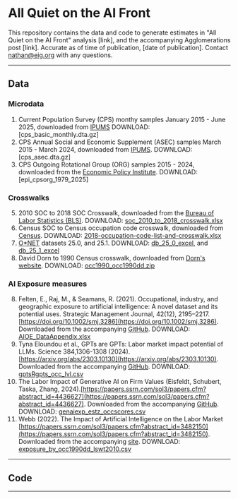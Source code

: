# All Quiet on the AI Front 

This repository contains the data and code to generate estimates in "All Quiet on the AI Front" analysis [link], and the accompanying Agglomerations post [link]. Accurate as of time of publication, [date of publication]. Contact nathan@eig.org with any questions.

----------

## Data

### Microdata
1. Current Population Survey (CPS) monthy samples January 2015 - June 2025, downloaded from [IPUMS](https://cps.ipums.org/cps/) DOWNLOAD: [cps_basic_monthly.dta.gz]
2. CPS Annual Social and Economic Supplement (ASEC) samples March 2015 - March 2024, downloaded from [IPUMS](https://cps.ipums.org/cps/). DOWNLOAD: [cps_asec.dta.gz]
3. CPS Outgoing Rotational Group (ORG) samples 2015 - 2024, downloaded from the [Economic Policy Institute](https://microdata.epi.org/). DOWNLOAD: [epi_cpsorg_1979_2025]

### Crosswalks
5. 2010 SOC to 2018 SOC Crosswalk, downloaded from the [Bureau of Labor Statistics (BLS)](https://www.bls.gov/soc/2018/soc_2010_to_2018_crosswalk.xlsx). DOWNLOAD: [soc_2010_to_2018_crosswalk.xlsx]()
6. Census SOC to Census occupation code crosswalk, downloaded from [Census](https://www.census.gov/topics/employment/industry-occupation/guidance/code-lists.html). DOWNLOAD: [2018-occupation-code-list-and-crosswalk.xlsx]()
7. [O*NET](https://www.onetcenter.org/db_releases.html) datasets 25.0, and 25.1. DOWNLOAD: [db_25_0_excel](), and [db_25_1_excel]()
8. David Dorn to 1990 Census crosswalk, downloaded from [Dorn's website](https://www.ddorn.net/data.htm). DOWNLOAD: [occ1990_occ1990dd.zip]()

### AI Exposure measures
8. Felten, E., Raj, M., & Seamans, R. (2021). Occupational, industry, and geographic exposure to artificial intelligence: A novel dataset and its potential uses. Strategic Management Journal, 42(12), 2195–2217. [https://doi.org/10.1002/smj.3286](https://doi.org/10.1002/smj.3286). Downloaded from the accompanying [GitHub](https://github.com/AIOE-Data/AIOE). DOWNLOAD: [AIOE_DataAppendix.xlsx]()
9. Tyna Eloundou et al., GPTs are GPTs: Labor market impact potential of LLMs. Science 384,1306-1308 (2024). [https://arxiv.org/abs/2303.10130](https://arxiv.org/abs/2303.10130). Downloaded from the accompanying [GitHub](https://github.com/openai/GPTs-are-GPTs). DOWNLOAD: [gptsRgpts_occ_lvl.csv](gptsRgpts_occ_lvl.csv)
10. The Labor Impact of Generative AI on Firm Values (Eisfeldt, Schubert, Taska, Zhang, 2024).[https://papers.ssrn.com/sol3/papers.cfm?abstract_id=4436627](https://papers.ssrn.com/sol3/papers.cfm?abstract_id=4436627). Downloaded from the accompanying [GitHub](https://github.com/gschubert/website/blob/gh-pages/genaiexp_estz_occscores.csv). DOWNLOAD: [genaiexp_estz_occscores.csv]()
11. Webb (2022). The Impact of Artificial Intelligence on the Labor Market [https://papers.ssrn.com/sol3/papers.cfm?abstract_id=3482150](https://papers.ssrn.com/sol3/papers.cfm?abstract_id=3482150). Downloaded from the accompanying [site](https://www.notion.so/michaelwebb/Data-for-The-Impact-of-Artificial-Intelligence-on-the-Labor-Market-3b52b281505a48b8be107d11d8d0c363). DOWNLOAD: [exposure_by_occ1990dd_lswt2010.csv]()

----------

## Code

----------

## 

